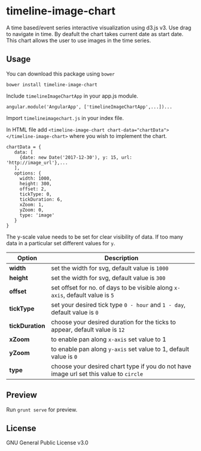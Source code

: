 # timeline-image-chart

A time based/event series interactive visualization using d3.js v3. Use drag to navigate in time. By deafult the chart 
takes current date as start date. This chart allows the user to use images in the time series.

## Usage

You can download this package using `bower`

```
bower install timeline-image-chart
```

Include `timelineImageChartApp` in your app.js module.

`angular.module('AngularApp', ['timelineImageChartApp',...])...`

Import `timelineimagechart.js` in your index file.

In HTML file add `<timeline-image-chart chart-data="chartData"></timeline-image-chart>` where you wish to implement the chart.

```
chartData = {
   data: [
     {date: new Date('2017-12-30'), y: 15, url: 'http://image_url'},...
   ],
   options: {
     width: 1000,
     height: 300,
     offset: 2,
     tickType: 0,
     tickDuration: 6,
     xZoom: 1,
     yZoom: 0,
     type: 'image'
   }
}
```
The y-scale value needs to be set for clear visibility of data. If too many data in a particular set different  values for `y`.  

|Option | Description|
|---|---|
|**width**| set the width for svg, default value is `1000`|
|**height**| set the width for svg, default value is `300`|
|**offset**| set offset for no. of days to be visible along `x-axis`, default value is `5`|
|**tickType**| set your desired tick type `0 - hour` and `1 - day`, default value is `0`|
|**tickDuration**| choose your desired duration for the ticks to appear, default value is `12`|
|**xZoom**| to enable pan along `x-axis` set value to 1|
|**yZoom**| to enable pan along `y-axis` set value to 1, default value is `0`|
|**type**| choose your desired chart type if you do not have image url set this value to `circle`|

## Preview

Run `grunt serve` for preview.

## License

GNU General Public License v3.0
